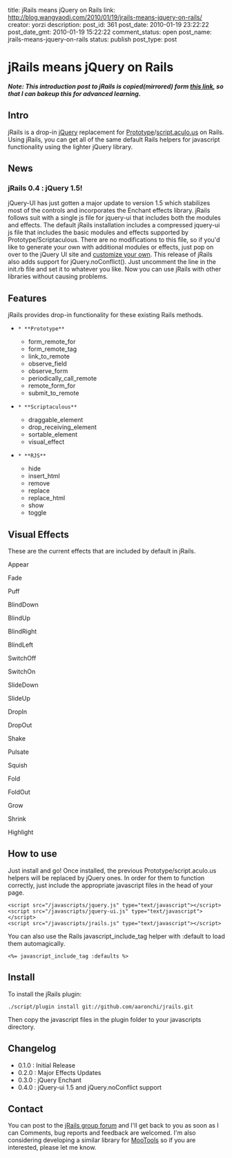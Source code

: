 title: jRails means jQuery on Rails
link: http://blog.wangyaodi.com/2010/01/19/jrails-means-jquery-on-rails/
creator: yorzi
description: 
post_id: 361
post_date: 2010-01-19 23:22:22
post_date_gmt: 2010-01-19 15:22:22
comment_status: open
post_name: jrails-means-jquery-on-rails
status: publish
post_type: post

# jRails means jQuery on Rails

_**Note: This introduction post to jRails is copied(mirrored) form [this link](http://mirror.ozdiy.com/assets/b8/2f96a12bc919b37e09d303b86ea1b9_1251811910.html#install), so that I can bakeup this for advanced learning.**_

## Intro

jRails is a drop-in [jQuery](http://jquery.com/) replacement for [Prototype](http://www.prototypejs.org/)/[script.aculo.us](http://script.aculo.us/) on Rails. Using jRails, you can get all of the same default Rails helpers for javascript functionality using the lighter jQuery library.

## News

### jRails 0.4 : jQuery 1.5!

jQuery-UI has just gotten a major update to version 1.5 which stabilizes most of the controls and incorporates the Enchant effects library. jRails follows suit with a single js file for jquery-ui that includes both the modules and effects. The default jRails installation includes a compressed jquery-ui js file that includes the basic modules and effects supported by Prototype/Scriptaculous. There are no modifications to this file, so if you'd like to generate your own with additional modules or effects, just pop on over to the jQuery UI site and [customize your own](http://ui.jquery.com/download_builder/). This release of jRails also adds support for jQuery.noConflict(). Just uncomment the line in the init.rb file and set it to whatever you like. Now you can use jRails with other libraries without causing problems.

## Features

jRails provides drop-in functionality for these existing Rails methods. 

  *     * **Prototype**
    * form_remote_for
    * form_remote_tag
    * link_to_remote
    * observe_field
    * observe_form
    * periodically_call_remote
    * remote_form_for
    * submit_to_remote
  *     * **Scriptaculous**
    * draggable_element
    * drop_receiving_element
    * sortable_element
    * visual_effect
  *     * **RJS**
    * hide
    * insert_html
    * remove
    * replace
    * replace_html
    * show
    * toggle

## Visual Effects

These are the current effects that are included by default in jRails. 

Appear

Fade

Puff

BlindDown

BlindUp

BlindRight

BlindLeft

SwitchOff

SwitchOn

SlideDown

SlideUp

DropIn

DropOut

Shake

Pulsate

Squish

Fold

FoldOut

Grow

Shrink

Highlight

## How to use

Just install and go! Once installed, the previous Prototype/script.aculo.us helpers will be replaced by jQuery ones. In order for them to function correctly, just include the appropriate javascript files in the head of your page. 
    
    <script src="/javascripts/jquery.js" type="text/javascript"></script>
    <script src="/javascripts/jquery-ui.js" type="text/javascript"></script>
    <script src="/javascripts/jrails.js" type="text/javascript"></script>

You can also use the Rails javascript_include_tag helper with :default to load them automagically. 
    
    <%= javascript_include_tag :defaults %>

## Install

To install the jRails plugin: 
    
    ./script/plugin install git://github.com/aaronchi/jrails.git

Then copy the javascript files in the plugin folder to your javascripts directory.

## Changelog

  * 0.1.0 : Initial Release
  * 0.2.0 : Major Effects Updates
  * 0.3.0 : jQuery Enchant
  * 0.4.0 : jQuery-ui 1.5 and jQuery.noConflict support

## Contact

You can post to the [jRails group forum](http://groups.google.com/group/jrails) and I'll get back to you as soon as I can Comments, bug reports and feedback are welcomed. I'm also considering developing a similar library for [MooTools](http://mootools.net/) so if you are interested, please let me know.